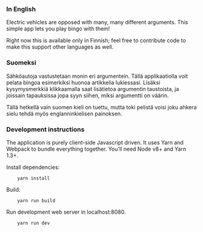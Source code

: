 ### In English

Electric vehicles are opposed with many, many different arguments. This simple app lets you play bingo with them!

Right now this is available only in Finnish; feel free to contribute code to make this support other languages as well.

### Suomeksi

Sähköautoja vastustetaan monin eri argumentein. Tällä applikaatiolla voit pelata bingoa esimerkiksi
huonoa artikkelia lukiessasi. Lisäksi kysymysmerkkiä klikkaamalla saat lisätietoa argumentin taustoista, ja joissain
tapauksissa jopa syyn siihen, miksi argumentti on väärin.

Tällä hetkellä vain suomen kieli on tuettu, mutta toki pelistä voisi joku ahkera sielu tehdä myös englanninkielisen
painoksen.

### Development instructions

The application is purely client-side Javascript driven. It uses Yarn and Webpack to bundle everything
together. You'll need Node v8+ and Yarn 1.3+.


Install dependencies:

        yarn install

Build:

        yarn run build

Run development web server in localhost:8080.

        yarn run dev


